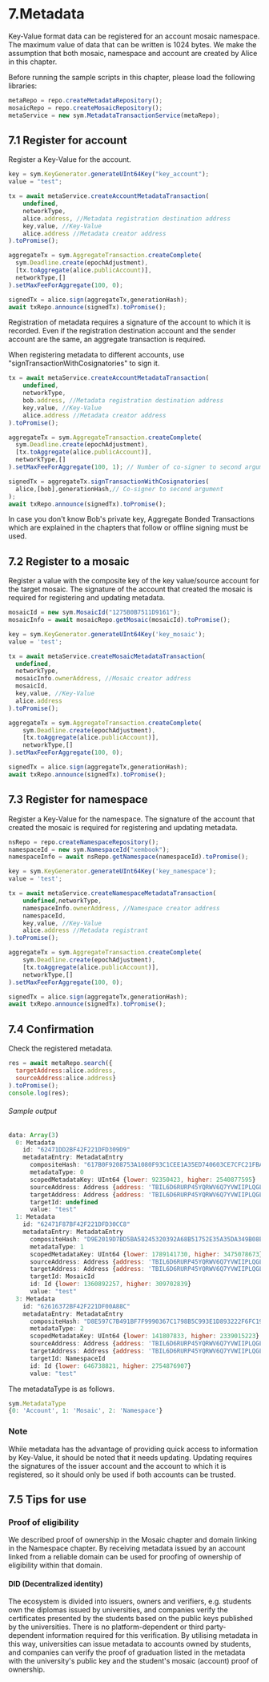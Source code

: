 # 7.Metadata

Key-Value format data can be registered for an account mosaic namespace. The maximum value of data that can be written is 1024 bytes.
We make the assumption that both mosaic, namespace and account are created by Alice in this chapter.

Before running the sample scripts in this chapter, please load the following libraries:
```js
metaRepo = repo.createMetadataRepository();
mosaicRepo = repo.createMosaicRepository();
metaService = new sym.MetadataTransactionService(metaRepo);
```
## 7.1 Register for account

Register a Key-Value for the account.

```js
key = sym.KeyGenerator.generateUInt64Key("key_account");
value = "test";

tx = await metaService.createAccountMetadataTransaction(
    undefined,
    networkType,
    alice.address, //Metadata registration destination address
    key,value, //Key-Value
    alice.address //Metadata creator address
).toPromise();

aggregateTx = sym.AggregateTransaction.createComplete(
  sym.Deadline.create(epochAdjustment),
  [tx.toAggregate(alice.publicAccount)],
  networkType,[]
).setMaxFeeForAggregate(100, 0);

signedTx = alice.sign(aggregateTx,generationHash);
await txRepo.announce(signedTx).toPromise();
```

Registration of metadata requires a signature of the account to which it is recorded.
Even if the registration destination account and the sender account are the same, an aggregate transaction is required.

When registering metadata to different accounts, use "signTransactionWithCosignatories" to sign it.

```js
tx = await metaService.createAccountMetadataTransaction(
    undefined,
    networkType,
    bob.address, //Metadata registration destination address
    key,value, //Key-Value
    alice.address //Metadata creator address
).toPromise();

aggregateTx = sym.AggregateTransaction.createComplete(
  sym.Deadline.create(epochAdjustment),
  [tx.toAggregate(alice.publicAccount)],
  networkType,[]
).setMaxFeeForAggregate(100, 1); // Number of co-signer to second argument: 1

signedTx = aggregateTx.signTransactionWithCosignatories(
  alice,[bob],generationHash,// Co-signer to second argument
);
await txRepo.announce(signedTx).toPromise();
```

In case you don't know Bob's private key, Aggregate Bonded Transactions which are explained in the chapters that follow or offline signing must be used.

## 7.2 Register to a mosaic

Register a value with the composite key of the key value/source account for the target mosaic.
The signature of the account that created the mosaic is required for registering and updating metadata.

```js
mosaicId = new sym.MosaicId("1275B0B7511D9161");
mosaicInfo = await mosaicRepo.getMosaic(mosaicId).toPromise();

key = sym.KeyGenerator.generateUInt64Key('key_mosaic');
value = 'test';

tx = await metaService.createMosaicMetadataTransaction(
  undefined,
  networkType,
  mosaicInfo.ownerAddress, //Mosaic creator address
  mosaicId,
  key,value, //Key-Value
  alice.address
).toPromise();

aggregateTx = sym.AggregateTransaction.createComplete(
    sym.Deadline.create(epochAdjustment),
    [tx.toAggregate(alice.publicAccount)],
    networkType,[]
).setMaxFeeForAggregate(100, 0);

signedTx = alice.sign(aggregateTx,generationHash);
await txRepo.announce(signedTx).toPromise();
```

## 7.3 Register for namespace

Register a Key-Value for the namespace.
The signature of the account that created the mosaic is required for registering and updating metadata.

```js
nsRepo = repo.createNamespaceRepository();
namespaceId = new sym.NamespaceId("xembook");
namespaceInfo = await nsRepo.getNamespace(namespaceId).toPromise();

key = sym.KeyGenerator.generateUInt64Key('key_namespace');
value = 'test';

tx = await metaService.createNamespaceMetadataTransaction(
    undefined,networkType,
    namespaceInfo.ownerAddress, //Namespace creator address
    namespaceId,
    key,value, //Key-Value
    alice.address //Metadata registrant
).toPromise();

aggregateTx = sym.AggregateTransaction.createComplete(
    sym.Deadline.create(epochAdjustment),
    [tx.toAggregate(alice.publicAccount)],
    networkType,[]
).setMaxFeeForAggregate(100, 0);

signedTx = alice.sign(aggregateTx,generationHash);
await txRepo.announce(signedTx).toPromise();
```

## 7.4 Confirmation
Check the registered metadata.

```js
res = await metaRepo.search({
  targetAddress:alice.address,
  sourceAddress:alice.address}
).toPromise();
console.log(res);
```
###### Sample output
```js
data: Array(3)
  0: Metadata
    id: "62471DD2BF42F221DFD309D9"
    metadataEntry: MetadataEntry
      compositeHash: "617B0F9208753A1080F93C1CEE1A35ED740603CE7CFC21FBAE3859B7707A9063"
      metadataType: 0
      scopedMetadataKey: UInt64 {lower: 92350423, higher: 2540877595}
      sourceAddress: Address {address: 'TBIL6D6RURP45YQRWV6Q7YVWIIPLQGLZQFHWFEQ', networkType: 152}
      targetAddress: Address {address: 'TBIL6D6RURP45YQRWV6Q7YVWIIPLQGLZQFHWFEQ', networkType: 152}
      targetId: undefined
      value: "test"
  1: Metadata
    id: "62471F87BF42F221DFD30CC8"
    metadataEntry: MetadataEntry
      compositeHash: "D9E2019D7BD5BA58245320392A68B51752E35A35DA349B08E141DCE99AC3655A"
      metadataType: 1
      scopedMetadataKey: UInt64 {lower: 1789141730, higher: 3475078673}
      sourceAddress: Address {address: 'TBIL6D6RURP45YQRWV6Q7YVWIIPLQGLZQFHWFEQ', networkType: 152}
      targetAddress: Address {address: 'TBIL6D6RURP45YQRWV6Q7YVWIIPLQGLZQFHWFEQ', networkType: 152}
      targetId: MosaicId
      id: Id {lower: 1360892257, higher: 309702839}
      value: "test"
  3: Metadata
    id: "62616372BF42F221DF00A88C"
    metadataEntry: MetadataEntry
      compositeHash: "D8E597C7B491BF7F9990367C1798B5C993E1D893222F6FC199F98915339D92D5"
      metadataType: 2
      scopedMetadataKey: UInt64 {lower: 141807833, higher: 2339015223}
      sourceAddress: Address {address: 'TBIL6D6RURP45YQRWV6Q7YVWIIPLQGLZQFHWFEQ', networkType: 152}
      targetAddress: Address {address: 'TBIL6D6RURP45YQRWV6Q7YVWIIPLQGLZQFHWFEQ', networkType: 152}
      targetId: NamespaceId
      id: Id {lower: 646738821, higher: 2754876907}
      value: "test"
```
The metadataType is as follows.
```js
sym.MetadataType
{0: 'Account', 1: 'Mosaic', 2: 'Namespace'}
```

### Note
While metadata has the advantage of providing quick access to information by Key-Value, it should be noted that it needs updating.
Updating requires the signatures of the issuer account and the account to which it is registered, so it should only be used if both accounts can be trusted.


## 7.5 Tips for use

### Proof of eligibility

We described proof of ownership in the Mosaic chapter and domain linking in the Namespace chapter.
By receiving metadata issued by an account linked from a reliable domain can be used for proofing of ownership of eligibility within that domain.

#### DID (Decentralized identity)

The ecosystem is divided into issuers, owners and verifiers, e.g. students own the diplomas issued by universities, and companies verify the certificates presented by the students based on the public keys published by the universities.
There is no platform-dependent or third party-dependent information required for this verification.
By utilising metadata in this way, universities can issue metadata to accounts owned by students, and companies can verify the proof of graduation listed in the metadata with the university's public key and the student's mosaic (account) proof of ownership.
